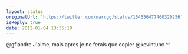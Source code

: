 ```yaml
---
layout: status
originalUrl: 'https://twitter.com/marcgg/status/154556477460320256'
isReply: true
date: 2012-01-04 13:35:10
---
```


@gflandre J'aime, mais après je ne ferais que copier @kevintunc ^^
